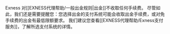 
Exness 对[[EXNESS代理帮助/一般出金规则|出金]]不收取任何手续费。
尽管如此，我们还是需要提醒您：您选择出金的支付系统可能会收取出金手续费，或对免手续费的出金有最低限额要求。
我们建议您查看[[EXNESS代理帮助/Exness支付服务]]，了解所选支付系统的详情。